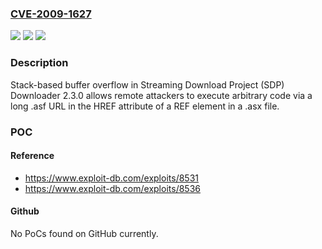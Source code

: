 ### [CVE-2009-1627](https://cve.mitre.org/cgi-bin/cvename.cgi?name=CVE-2009-1627)
![](https://img.shields.io/static/v1?label=Product&message=n%2Fa&color=blue)
![](https://img.shields.io/static/v1?label=Version&message=n%2Fa&color=blue)
![](https://img.shields.io/static/v1?label=Vulnerability&message=n%2Fa&color=brighgreen)

### Description

Stack-based buffer overflow in Streaming Download Project (SDP) Downloader 2.3.0 allows remote attackers to execute arbitrary code via a long .asf URL in the HREF attribute of a REF element in a .asx file.

### POC

#### Reference
- https://www.exploit-db.com/exploits/8531
- https://www.exploit-db.com/exploits/8536

#### Github
No PoCs found on GitHub currently.

